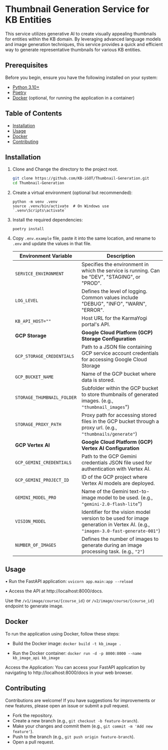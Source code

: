 # Thumbnail Generation Service for KB Entities

This service utilizes generative AI to create visually appealing thumbnails for entities within the KB domain. By leveraging advanced language models and image generation techniques, this service provides a quick and efficient way to generate representative thumbnails for various KB entities.

## Prerequisites

Before you begin, ensure you have the following installed on your system:

- [Python 3.10+](https://www.python.org/downloads/)
- [Poetry](https://python-poetry.org/docs/#installation)
- [Docker](https://www.docker.com/get-started) (optional, for running the application in a container)


## Table of Contents

- [Installation](#installation)
- [Usage](#usage)
- [Docker](#docker)
- [Contributing](#contributing)


## Installation

1. Clone and Change the directory to the project root.

   ```bash
   git clone https://github.com/KB-iGOT/Thumbnail-Generation.git
   cd Thumbnail-Generation
   ```

2. Create a virtual environment (optional but recommended):
    ```
    python -m venv .venv
    source .venv/bin/activate  # On Windows use `.venv\Scripts\activate`
    ```

3. Install the required dependencies:
    ```
    poetry install
    ```

4. Copy `.env.example` file, paste it into the same location, and rename to `.env` and update the values in that file.

    | **Environment Variable**          | **Description** |
    |-----------------------------------|-------------------------------------------------------------------------------------------------------|
    | `SERVICE_ENVIRONMENT`       | Specifies the environment in which the service is running. Can be "DEV", "STAGING", or "PROD".         |
    | `LOG_LEVEL`           | Defines the level of logging. Common values include "DEBUG", "INFO", "WARN", "ERROR".                 |
    | `KB_API_HOST=""` | Host URL for the KarmaYogi portal's API.                                                              |
    | **GCP Storage**                   | **Google Cloud Platform (GCP) Storage Configuration**                                                  |
    | `GCP_STORAGE_CREDENTIALS`      | Path to a JSON file containing GCP service account credentials for accessing Google Cloud Storage                               |
    | `GCP_BUCKET_NAME`              | Name of the GCP bucket where data is stored.                                                           |
    | `STORAGE_THUMBNAIL_FOLDER`     | Subfolder within the GCP bucket to store thumbnails of generated images. (e.g., `"thumbnail_images`")                                      |
    | `STORAGE_PROXY_PATH`           | Proxy path for accessing stored files in the GCP bucket through a proxy url. (e.g., `"thumbnails/generate"`)                                          |
    | **GCP Vertex AI**                 | **Google Cloud Platform (GCP) Vertex AI Configuration**                                                |
    | `GCP_GEMINI_CREDENTIALS`       | Path to the GCP Gemini credentials JSON file used for authentication with Vertex AI.                   |
    | `GCP_GEMINI_PROJECT_ID`        | ID of the GCP project where Vertex AI models are deployed.                                |
    | `GEMINI_MODEL_PRO` | Name of the Gemini text-to-image model to be used. (e.g., `"gemini-2.0-flash-lite`")                         |
    | `VISION_MODEL` | Identifier for the vision model version to be used for image generation in Vertex AI. (e.g., `"imagen-3.0-fast-generate-001"`)              |
    | `NUMBER_OF_IMAGES`            | Defines the number of images to generate during an image processing task. (e.g., `"2"`)                             |


## Usage

• Run the FastAPI application:
`uvicorn app.main:app --reload`

• Access the API at http://localhost:8000/docs.

Use the `/v1/image/course/{course_id}` or `/v2/image/course/{course_id}` endpoint to generate image.


## Docker

To run the application using Docker, follow these steps:

- Build the Docker image: `docker build -t kb_image .`

- Run the Docker container: `docker run -d -p 8000:8000 --name kb_image_api kb_image`

Access the Application: You can access your FastAPI application by navigating to http://localhost:8000/docs in your web browser.

## Contributing

Contributions are welcome! If you have suggestions for improvements or new features, please open an issue or submit a pull request.

- Fork the repository.
- Create a new branch (e.g., `git checkout -b feature-branch`).
- Make your changes and commit them (e.g., `git commit -m 'Add new feature'`).
- Push to the branch (e.g., `git push origin feature-branch`).
- Open a pull request.